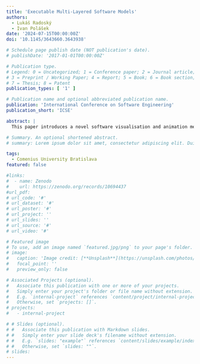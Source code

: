 ```yaml
---
title: 'Executable Multi-Layered Software Models'
authors:
  - Lukáš Radoský
  - Ivan Polášek
date: '2024-07-15T00:00:00Z'
doi: '10.1145/3643660.3643938'

# Schedule page publish date (NOT publication's date).
# publishDate: '2017-01-01T00:00:00Z'

# Publication type.
# Legend: 0 = Uncategorized; 1 = Conference paper; 2 = Journal article;
# 3 = Preprint / Working Paper; 4 = Report; 5 = Book; 6 = Book section;
# 7 = Thesis; 8 = Patent
publication_types: [ '1' ]

# Publication name and optional abbreviated publication name.
publication: 'International Conference on Software Engineering'
publication_short: 'ICSE'

abstract: |
  This paper introduces a novel software visualisation and animation method, manifested in a prototype software tool - AnimArch. The introduced method is based on model fusion of static and dynamic models. The static model is represented by class diagram while the dynamic model is represented by source code written in high-level Object Action Language from xUML (executable UML). The class diagram defines architecture that is animated in response to real-time execution of the source code. Moreover, additional object diagram layer represents all object instances present in runtime. The AnimArch also features source code generation to Python, to bridge the gap from design to implementation. This paper provides detailed description of the modelling method and screenshots of the accompanying software tool.

# Summary. An optional shortened abstract.
# summary: Lorem ipsum dolor sit amet, consectetur adipiscing elit. Duis posuere tellus ac convallis placerat.

tags:
  - Comenius University Bratislava
featured: false

#links:
#  - name: Zenodo
#    url: https://zenodo.org/records/10694437
#url_pdf: 
# url_code: '#'
# url_dataset: '#'
# url_poster: '#'
# url_project: ''
# url_slides: ''
# url_source: '#'
# url_video: '#'

# Featured image
# To use, add an image named `featured.jpg/png` to your page's folder.
# image:
#   caption: 'Image credit: [**Unsplash**](https://unsplash.com/photos/s9CC2SKySJM)'
#   focal_point: ''
#   preview_only: false

# Associated Projects (optional).
#   Associate this publication with one or more of your projects.
#   Simply enter your project's folder or file name without extension.
#   E.g. `internal-project` references `content/project/internal-project/index.md`.
#   Otherwise, set `projects: []`.
# projects:
#   - internal-project

# # Slides (optional).
# #   Associate this publication with Markdown slides.
# #   Simply enter your slide deck's filename without extension.
# #   E.g. `slides: "example"` references `content/slides/example/index.md`.
# #   Otherwise, set `slides: ""`.
# slides:
---
```

